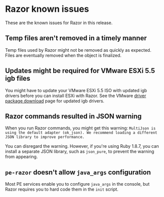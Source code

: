 # Razor known issues

These are the known issues for Razor in this release.

## Temp files aren't removed in a timely manner

Temp files used by Razor might not be removed as quickly as expected. Files are eventually removed when the object is finalized.

## Updates might be required for VMware ESXi 5.5 igb files

You might have to update your VMware ESXi 5.5 ISO with updated igb drivers before you can install ESXi with Razor. See the VMware [driver package download](https://my.vmware.com/web/vmware/details?downloadGroup=DT-ESXI55-INTEL-IGB-42168&productId=353) page for updated igb drivers.

## Razor commands resulted in JSON warning

When you run Razor commands, you might get this warning: `MultiJson is using the default adapter (ok_json). We recommend loading a different JSON library to improve performance.`

You can disregard the warning. However, if you're using Ruby 1.8.7, you can install a separate JSON library, such as `json_pure`, to prevent the warning from appearing.

## `pe-razor` doesn't allow `java_args` configuration

Most PE services enable you to configure `java_args` in the console, but Razor requires you to hard code them in the `init` script.

